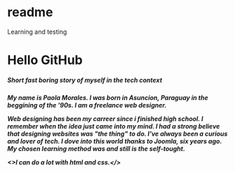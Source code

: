 # readme
Learning and testing

<title>Hello world</title>

<h1>Hello GitHub</h1>
<h5>Short fast boring story of myself in the tech context<h5/>

<p>My name is Paola Morales. I was born in Asuncion, Paraguay in the beggining of the '90s.  I am a freelance web designer. </p>
<p>Web designing has been my carreer since i finished high school. I remember when the idea just came into my mind. I had a strong believe that designing websites was "the thing" to do. I've always been a curious and lover of tech.  I dove into this world thanks to Joomla, six years ago. My chosen learning method was and still is the self-tought. </p>

<>I can do a lot with html and css.</>
